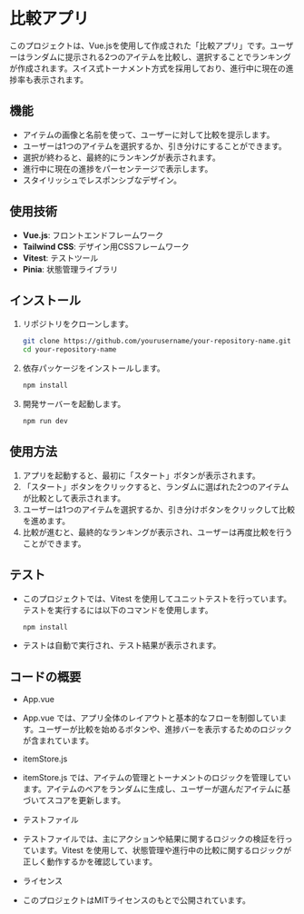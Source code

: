 # 比較アプリ

このプロジェクトは、Vue.jsを使用して作成された「比較アプリ」です。ユーザーはランダムに提示される2つのアイテムを比較し、選択することでランキングが作成されます。スイス式トーナメント方式を採用しており、進行中に現在の進捗率も表示されます。

## 機能

- アイテムの画像と名前を使って、ユーザーに対して比較を提示します。
- ユーザーは1つのアイテムを選択するか、引き分けにすることができます。
- 選択が終わると、最終的にランキングが表示されます。
- 進行中に現在の進捗をパーセンテージで表示します。
- スタイリッシュでレスポンシブなデザイン。

## 使用技術

- **Vue.js**: フロントエンドフレームワーク
- **Tailwind CSS**: デザイン用CSSフレームワーク
- **Vitest**: テストツール
- **Pinia**: 状態管理ライブラリ

## インストール

1. リポジトリをクローンします。

   ```bash
   git clone https://github.com/yourusername/your-repository-name.git
   cd your-repository-name

2. 依存パッケージをインストールします。

   ```bash
   npm install

3. 開発サーバーを起動します。

   ```bash
   npm run dev

## 使用方法

1. アプリを起動すると、最初に「スタート」ボタンが表示されます。
2. 「スタート」ボタンをクリックすると、ランダムに選ばれた2つのアイテムが比較として表示されます。
3. ユーザーは1つのアイテムを選択するか、引き分けボタンをクリックして比較を進めます。
4. 比較が進むと、最終的なランキングが表示され、ユーザーは再度比較を行うことができます。

## テスト

- このプロジェクトでは、Vitest を使用してユニットテストを行っています。テストを実行するには以下のコマンドを使用します。

   ```bash
   npm install

- テストは自動で実行され、テスト結果が表示されます。
  
##  コードの概要
- App.vue
- App.vue では、アプリ全体のレイアウトと基本的なフローを制御しています。ユーザーが比較を始めるボタンや、進捗バーを表示するためのロジックが含まれています。

- itemStore.js
- itemStore.js では、アイテムの管理とトーナメントのロジックを管理しています。アイテムのペアをランダムに生成し、ユーザーが選んだアイテムに基づいてスコアを更新します。

- テストファイル
- テストファイルでは、主にアクションや結果に関するロジックの検証を行っています。Vitest を使用して、状態管理や進行中の比較に関するロジックが正しく動作するかを確認しています。

- ライセンス
- このプロジェクトはMITライセンスのもとで公開されています。